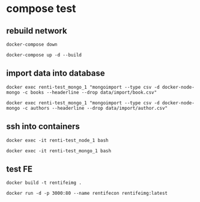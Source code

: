 # compose test

## rebuild network

`docker-compose down`

`docker-compose up -d --build`

## import data into database

`docker exec renti-test_mongo_1 "mongoimport --type csv -d docker-node-mongo -c books --headerline --drop data/import/book.csv"`

`docker exec renti-test_mongo_1 "mongoimport --type csv -d docker-node-mongo -c authors --headerline --drop data/import/author.csv"`

## ssh into containers

`docker exec -it renti-test_node_1 bash`

`docker exec -it renti-test_mongo_1 bash`

## test FE

`docker build -t rentifeimg .`

`docker run -d -p 3000:80 --name rentifecon rentifeimg:latest`
